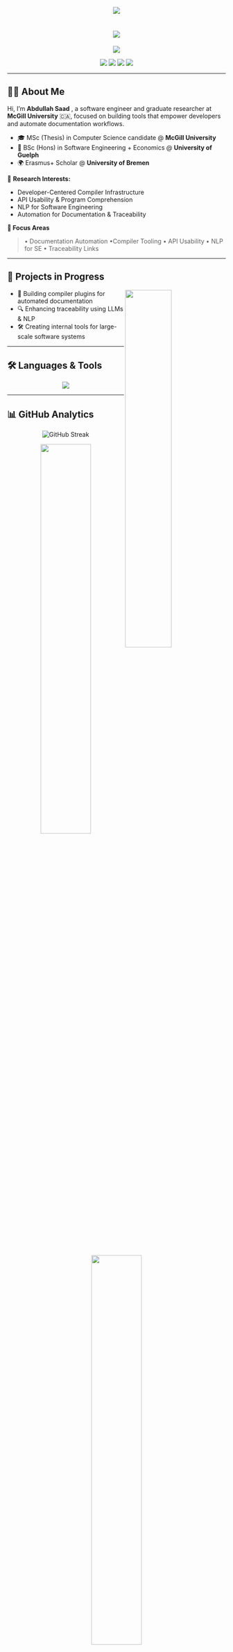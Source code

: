 <!-- ✨ Abdullah Saad | GitHub Profile README ✨ -->

<p align="center">
  <img src="https://capsule-render.vercel.app/api?type=waving&height=200&text=Abdullah%20Saad%20(Issa)&fontAlign=50&fontAlignY=40&color=gradient&desc=Software%20Engineer%20%7C%20Compiler%20Tooling%20%7C%20MSc%20Researcher&descSize=20" />
</p>

<h1 align="center">
  <img src="https://readme-typing-svg.demolab.com?font=Fira+Code&size=26&duration=3000&pause=1000&color=58A6FF&center=true&vCenter=true&width=1000&height=60&lines=Hi%2C+I%E2%80%99m+Abdullah+Saad!;Software+Engineer+and+MSc+Researcher+at+McGill+University;Crafting+Smarter+Tools+for+Smarter+Developers" />
</h1>

<p align="center">
  <img src="https://readme-typing-svg.demolab.com?font=Fira+Code&size=20&pause=1000&color=FAD000&width=800&lines=MSc+Candidate+%40+McGill+University.;Software+Engineer+%7C+Toolsmith.;Erasmus+Scholar+%40+University+of+Bremen.;BSc+%40+University+of+Guelph+%7C+SE+%2B+Econ.;Researching%3A+Compilers%2C+LLMs%2C+APIs%2C+Docs%2C+Traceability." />
</p>

<p align="center">
  <a href="https://github.com/asaad02"><img src="https://img.shields.io/badge/GitHub-asaad02-181717?style=for-the-badge&logo=github" /></a>
  <a href="https://www.linkedin.com/in/abdullah94-saad/"><img src="https://img.shields.io/badge/LinkedIn-Abdullah_Saad-0A66C2?style=for-the-badge&logo=linkedin" /></a>
  <a href="https://cs.mcgill.ca/~asaad14/"><img src="https://img.shields.io/badge/Website-csmcgill.ca%2F~asaad14-0d1117?style=for-the-badge&logo=About.me&logoColor=white" /></a>
  <a href="mailto:abdullah.saad@mail.mcgill.ca"><img src="https://img.shields.io/badge/Email-Contact-EA4335?style=for-the-badge&logo=gmail&logoColor=white" /></a>
</p>

---

## 👨‍💻 About Me

Hi, I’m **Abdullah Saad** , a software engineer and graduate researcher at **McGill University** 🇨🇦, focused on building tools that empower developers and automate documentation workflows.

- 🎓 MSc (Thesis) in Computer Science candidate @ **McGill University**
- 🧠 BSc (Hons) in Software Engineering + Economics @ **University of Guelph**
- 🌍 Erasmus+ Scholar @ **University of Bremen**


🔬 **Research Interests:**
- Developer-Centered Compiler Infrastructure  
- API Usability & Program Comprehension  
- NLP for Software Engineering  
- Automation for Documentation & Traceability

**🔬 Focus Areas**  
> • Documentation Automation  •Compiler Tooling • API Usability • NLP for SE • Traceability Links 

---

## 🚀 Projects in Progress

<img align="right" width="46%" src="https://raw.githubusercontent.com/onimur/.github/master/.resources/git-header.svg" />

- 🧪 Building compiler plugins for automated documentation  
- 🔍 Enhancing traceability using LLMs & NLP  
- 🛠️ Creating internal tools for large-scale software systems  


---

## 🛠️ Languages & Tools

<p align="center">
  <img src="https://skillicons.dev/icons?i=python,java,js,docker,kubernetes,git,aws,gitlab,bash,linux,react,spring,mysql,postgres,tensorflow,pytorch,airflow,matlab&perline=9" />
</p>

---

## 📊 GitHub Analytics

<p align="center">
  <img src="https://github-readme-streak-stats.herokuapp.com/?user=asaad02&theme=radical" alt="GitHub Streak" />
</p>

<p align="center">
  <img width="48%" src="https://github-readme-stats.vercel.app/api?username=asaad02&show_icons=true&theme=radical&hide_border=true" />
  <img width="48%" src="https://github-readme-stats.vercel.app/api/top-langs/?username=asaad02&layout=compact&theme=radical&hide_border=true" />
</p>

<p align="center">
  <img src="https://github-readme-activity-graph.vercel.app/graph?username=asaad02&theme=react-dark&hide_border=true&area=true" />
</p>

---

## ☕ Support My Work

<p align="center">
  <a href="https://www.buymeacoffee.com/asaad02">
    <img src="https://img.shields.io/badge/Buy%20Me%20a%20Coffee-FFDD00?style=for-the-badge&logo=buy-me-a-coffee&logoColor=black" />
  </a>
  <a href="https://paypal.me/asaad02?country.x=CA&locale.x=en_US">
    <img src="https://img.shields.io/badge/Donate-PayPal-0A66C2?style=for-the-badge&logo=paypal&logoColor=white" />
  </a>
</p>

---

<p align="center">
  <img src="https://readme-typing-svg.demolab.com?font=Fira+Code&size=22&pause=1000&color=FF61A6&width=900&lines=Thanks+for+visiting!+Happy+coding+%F0%9F%92%BB+%7C+Stay+curious!+%F0%9F%9B%A0%EF%B8%8F" />
</p>

<!-- README crafted with excellence by Abdullah Saad -->

